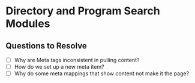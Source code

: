# Directory and Program Search Modules

## Questions to Resolve

- [ ] Why are Meta tags inconsistent in pulling content?
- [ ] How do we set up a new meta item?
- [ ] Why do some meta mappings that show content not make it the page?
